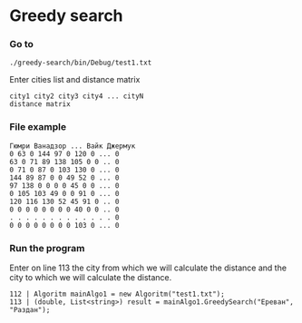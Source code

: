 # Greedy search

### Go to

```
./greedy-search/bin/Debug/test1.txt
```

Enter cities list and distance matrix

```
city1 city2 city3 city4 ... cityN
distance matrix
```

### File example

```
Гюмри Ванадзор ... Вайк Джермук
0 63 0 144 97 0 120 0 ... 0
63 0 71 89 138 105 0 0 .. 0
0 71 0 87 0 103 130 0 ... 0 
144 89 87 0 0 49 52 0 ... 0 
97 138 0 0 0 0 45 0 0 ... 0
0 105 103 49 0 0 91 0 ... 0
120 116 130 52 45 91 0 .. 0
0 0 0 0 0 0 0 0 40 0 0 .. 0
. . . . . . . . . . . . . 0
0 0 0 0 0 0 0 0 103 0 ... 0
```

### Run the program
Enter on line 113 the city from which we will calculate the distance and the city to which we will calculate the distance.

```
112 | Algoritm mainAlgo1 = new Algoritm("test1.txt");
113 | (double, List<string>) result = mainAlgo1.GreedySearch("Ереван", "Раздан");
```
